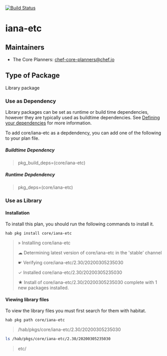 [![Build Status](https://dev.azure.com/chefcorp-partnerengineering/Chef%20Base%20Plans/_apis/build/status/chef-base-plans.iana-etc?branchName=master)](https://dev.azure.com/chefcorp-partnerengineering/Chef%20Base%20Plans/_build/latest?definitionId=154&branchName=master)

# iana-etc

## Maintainers

* The Core Planners: <chef-core-planners@chef.io>

## Type of Package

Library package

### Use as Dependency

Library packages can be set as runtime or build time dependencies, however they are typically used as buildtime dependencies. See [Defining your dependencies](https://www.habitat.sh/docs/developing-packages/developing-packages/#sts=Define%20Your%20Dependencies) for more information.

To add core/iana-etc as a depdendency, you can add one of the following to your plan file.

##### Buildtime Dependency

> pkg_build_deps=(core/iana-etc)

##### Runtime Depdendency

> pkg_deps=(core/iana-etc)

### Use as Library

#### Installation

To install this plan, you should run the following commands to install it.

`hab pkg install core/iana-etc`

> » Installing core/iana-etc
>
> ☁ Determining latest version of core/iana-etc in the 'stable' channel
>
> ☛ Verifying core/iana-etc/2.30/20200305235030
>
> ✓ Installed core/iana-etc/2.30/20200305235030
>
> ★ Install of core/iana-etc/2.30/20200305235030 complete with 1 new packages installed.

#### Viewing library files

To view the library files you must first search for them with habitat.

`hab pkg path core/iana-etc`

> /hab/pkgs/core/iana-etc/2.30/20200305235030

```bash
ls /hab/pkgs/core/iana-etc/2.30/20200305235030
```
> etc/
